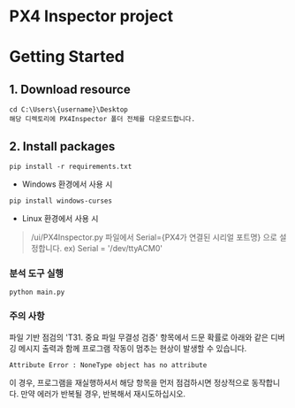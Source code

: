 # PX4 Inspector project

# Getting Started
## 1. Download resource

```commandline
cd C:\Users\{username}\Desktop
해당 디렉토리에 PX4Inspector 폴더 전체를 다운로드합니다.
```

## 2. Install packages

```
pip install -r requirements.txt
```

* Windows 환경에서 사용 시
```
pip install windows-curses
```

* Linux 환경에서 사용 시
> /ui/PX4Inspector.py 파일에서 Serial={PX4가 연결된 시리얼 포트명} 으로 설정합니다. 
> ex) Serial = '/dev/ttyACM0'

### 분석 도구 실행

```
python main.py
```

### 주의 사항

파일 기반 점검의 'T31. 중요 파일 무결성 검증' 항목에서 드문 확률로 아래와 같은 디버깅 메시지 출력과 함께 프로그램 작동이 멈추는 현상이 발생할 수 있습니다.

```
Attribute Error : NoneType object has no attribute
```

이 경우, 프로그램을 재실행하셔서 해당 항목을 먼저 점검하시면 정상적으로 동작합니다. 만약 에러가 반복될 경우, 반복해서 재시도하십시오.